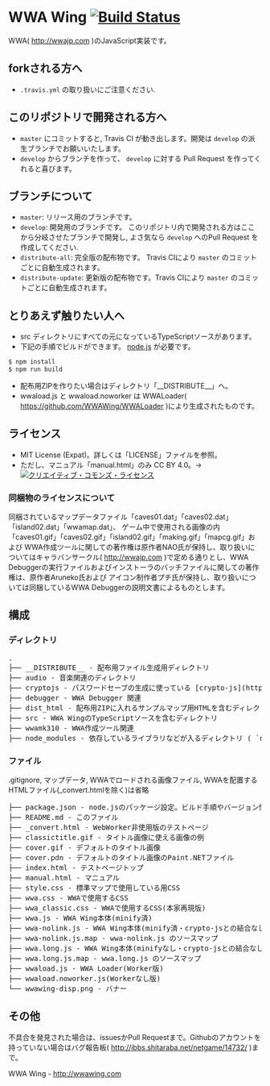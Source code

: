 # WWA Wing [![Build Status](https://travis-ci.org/WWAWing/WWAWing.svg?branch=master)](https://travis-ci.org/WWAWing/WWAWing)
WWA( http://wwajp.com )のJavaScript実装です。

## forkされる方へ
- `.travis.yml` の取り扱いにご注意ください.

## このリポジトリで開発される方へ
- `master` にコミットすると, Travis CI が動き出します。開発は `develop` の派生ブランチでお願いいたします。
- `develop` からブランチを作って、 `develop` に対する Pull Request を作ってくれると喜びます。

## ブランチについて
- `master`: リリース用のブランチです。
- `develop`: 開発用のブランチです。 このリポジトリ内で開発される方はここから分岐させたブランチで開発し, よさ気なら `develop` へのPull Request を作成してください.
- `distribute-all`: 完全版の配布物です。 Travis CIにより `master` のコミットごとに自動生成されます。
- `distribute-update`: 更新版の配布物です。Travis CIにより `master` のコミットごとに自動生成されます。


## とりあえず触りたい人へ
- src ディレクトリにすべての元になっているTypeScriptソースがあります。
- 下記の手順でビルドができます。 [node.js](https://nodejs.org) が必要です。

``` sh
$ npm install
$ npm run build
```

- 配布用ZIPを作りたい場合はディレクトリ「\_\_DISTRIBUTE\_\_」へ。
- wwaload.js と wwaload.noworker は WWALoader( https://github.com/WWAWing/WWALoader )により生成されたものです。

## ライセンス
- MIT License (Expat)。詳しくは「LICENSE」ファイルを参照。
- ただし、マニュアル「manual.html」のみ CC BY 4.0。→<a rel="license" href="http://creativecommons.org/licenses/by/4.0/"><img alt="クリエイティブ・コモンズ・ライセンス" style="border-width:0" src="https://i.creativecommons.org/l/by/4.0/80x15.png" /></a>

### 同梱物のライセンスについて
同梱されているマップデータファイル「caves01.dat」「caves02.dat」 「island02.dat」「wwamap.dat」、 ゲーム中で使用される画像の内「caves01.gif」「caves02.gif」「island02.gif」「making.gif」「mapcg.gif」および WWA作成ツールに関しての著作権は原作者NAO氏が保持し、取り扱いについてはキャラバンサークル( http://wwajp.com )で定める通りとし、WWA Debuggerの実行ファイルおよびインストーラのバッチファイルに関しての著作権は、原作者Aruneko氏および アイコン制作者プチ氏が保持し、取り扱いについては同梱しているWWA Debuggerの説明文書によるものとします。

## 構成
### ディレクトリ
<pre>
.
├── __DISTRIBUTE__ - 配布用ファイル生成用ディレクトリ
├── audio - 音楽関連のディレクトリ
├── cryptojs - パスワードセーブの生成に使っている [crypto-js](https://www.npmjs.com/package/crypto-js) の一部が入っています。
├── debugger - WWA Debugger 関連
├── dist_html - 配布用ZIPに入れるサンプルマップ用HTMLを含むディレクトリ
├── src - WWA WingのTypeScriptソースを含むディレクトリ
├── wwamk310 - WWA作成ツール関連
├── node_modules - 依存しているライブラリなどが入るディレクトリ ( `npm install` で作成されます)
</pre>
### ファイル
.gitignore, マップデータ, WWAでロードされる画像ファイル, WWAを配置するHTMLファイル(_convert.htmlを除く)は省略
<pre>
├── package.json - node.jsのパッケージ設定。ビルド手順やバージョン情報、依存ライブラリの情報が書かれています。
├── README.md - このファイル
├── _convert.html - WebWorker非使用版のテストページ
├── classictitle.gif - タイトル画像に使える画像の例
├── cover.gif - デフォルトのタイトル画像
├── cover.pdn - デフォルトのタイトル画像のPaint.NETファイル
├── index.html - テストページトップ
├── manual.html - マニュアル
├── style.css - 標準マップで使用している用CSS
├── wwa.css - WWAで使用するCSS
├── wwa_classic.css - WWAで使用するCSS(本家再現版)
├── wwa.js - WWA Wing本体(minify済)
├── wwa-nolink.js - WWA Wing本体(minify済・crypto-jsとの結合なし)
├── wwa-nolink.js.map - wwa-nolink.js のソースマップ
├── wwa.long.js - WWA Wing本体(minifyなし・crypto-jsとの結合なし)
├── wwa.long.js.map - wwa.long.js のソースマップ
├── wwaload.js - WWA Loader(Worker版)
├── wwaload.noworker.js(Workerなし版)
└── wwawing-disp.png - バナー
</pre>

## その他
不具合を発見された場合は、issuesかPull Requestまで。Githubのアカウントを持っていない場合はバグ報告板( http://jbbs.shitaraba.net/netgame/14732/ )まで。

WWA Wing - http://wwawing.com
